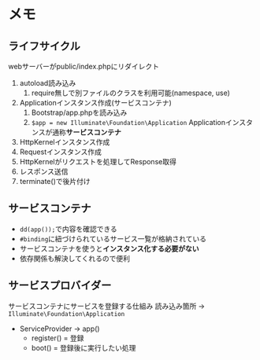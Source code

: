 # メモ

## ライフサイクル

webサーバーがpublic/index.phpにリダイレクト

1. autoload読み込み
   1. require無しで別ファイルのクラスを利用可能(namespace, use)
2. Applicationインスタンス作成(サービスコンテナ)
   1. Bootstrap/app.phpを読み込み
   2. `$app = new Illuminate\Foundation\Application` Applicationインスタンスが通称**サービスコンテナ**
3. HttpKernelインスタンス作成
4. Requestインスタンス作成
5. HttpKernelがリクエストを処理してResponse取得
6. レスポンス送信
7. terminate()で後片付け

## サービスコンテナ

- `dd(app());`で内容を確認できる
- `#binding`に紐づけられているサービス一覧が格納されている
- サービスコンテナを使うと**インスタンス化する必要がない**
- 依存関係も解決してくれるので便利

## サービスプロバイダー

サービスコンテナにサービスを登録する仕組み
読み込み箇所 -> `Illuminate\Foundation\Application`

- ServiceProvider -> app()
  - register() = 登録
  - boot() = 登録後に実行したい処理